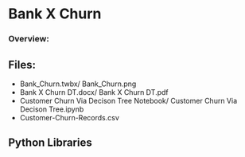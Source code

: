 # Bank X Churn
### Overview:

## Files:

 - Bank_Churn.twbx/ Bank_Churn.png
 - Bank X Churn DT.docx/ Bank X Churn DT.pdf
 - Customer Churn Via Decison Tree Notebook/ Customer Churn Via Decison Tree.ipynb
 - Customer-Churn-Records.csv
 
## Python Libraries
